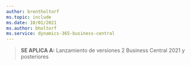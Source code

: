 ```yaml
---
author: brentholtorf
ms.topic: include
ms.date: 10/01/2021
ms.author: bholtorf
ms.service: dynamics-365-business-central
---
```

> **SE APLICA A:** Lanzamiento de versiones 2 Business Central 2021 y posteriores